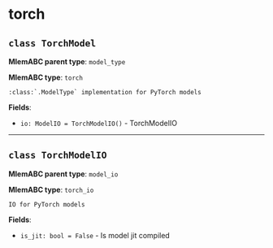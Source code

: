 # torch

## `class TorchModel`

**MlemABC parent type**: `model_type`

**MlemABC type**: `torch`

    :class:`.ModelType` implementation for PyTorch models

**Fields**:

- `io: ModelIO = TorchModelIO()` - TorchModelIO

---

## `class TorchModelIO`

**MlemABC parent type**: `model_io`

**MlemABC type**: `torch_io`

    IO for PyTorch models

**Fields**:

- `is_jit: bool = False` - Is model jit compiled

